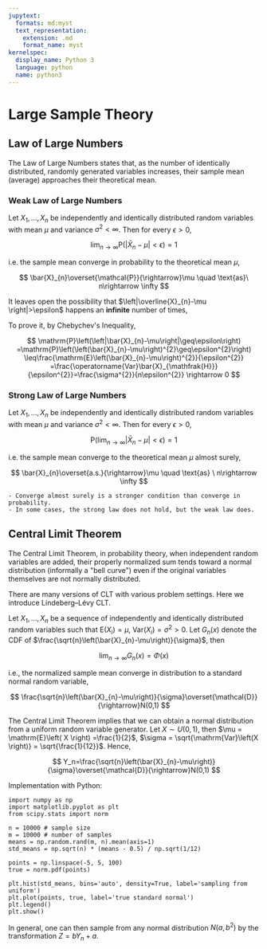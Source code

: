 ```yaml
---
jupytext:
  formats: md:myst
  text_representation:
    extension: .md
    format_name: myst
kernelspec:
  display_name: Python 3
  language: python
  name: python3
---
```



# Large Sample Theory


## Law of Large Numbers

The Law of Large Numbers states that, as the number of identically distributed, randomly generated variables increases, their sample mean (average) approaches their theoretical mean.


### Weak Law of Large Numbers

Let $X_1, \ldots, X_n$ be independently and identically distributed random variables with mean $\mu$ and variance $\sigma^{2}<\infty$.
Then for every $\epsilon>0$,

$$
\lim_{n\rightarrow\infty}\mathrm{P}\left(\left|\bar{X}_{n}-\mu\right|<\epsilon\right)=1
$$

i.e. the sample mean converge in probability to the theoretical mean $\mu$,

$$
\bar{X}_{n}\overset{\mathcal{P}}{\rightarrow}\mu \quad \text{as}\ n\rightarrow \infty
$$

It leaves open the possibility that $\left|\overline{X}_{n}-\mu \right|>\epsilon$  happens an **infinite** number of times,

To prove it, by Chebychev's Inequality,

$$
\mathrm{P}\left(\left|\bar{X}_{n}-\mu\right|\geq\epsilon\right)
=\mathrm{P}\left(\left(\bar{X}_{n}-\mu\right)^{2}\geq\epsilon^{2}\right)
\leq\frac{\mathrm{E}\left(\bar{X}_{n}-\mu\right)^{2}}{\epsilon^{2}}
=\frac{\operatorname{Var}\bar{X}_{\mathfrak{H}}}{\epsilon^{2}}=\frac{\sigma^{2}}{n\epsilon^{2}} \rightarrow 0
$$



### Strong Law of Large Numbers

Let $X_1, \ldots, X_n$ be independently and identically distributed random variables with mean $\mu$ and variance $\sigma^{2}<\infty$.
Then for every $\epsilon>0$,

$$
\mathrm{P}\left(\lim_{n\rightarrow\infty}\left|\bar{X}_{n}-\mu\right|<\epsilon\right)=1
$$

i.e. the sample mean converge to the theoretical mean $\mu$ almost surely,

$$
\bar{X}_{n}\overset{a.s.}{\rightarrow}\mu \quad \text{as} \ n\rightarrow \infty
$$

```{note}
- Converge almost surely is a stronger condition than converge in probability.
- In some cases, the strong law does not hold, but the weak law does.
```

## Central Limit Theorem

The Central Limit Theorem, in probability theory, when independent random variables are added, their properly normalized sum tends toward a normal distribution (informally a "bell curve") even if the original variables themselves are not normally distributed.

There are many versions of CLT with various problem settings. Here we introduce Lindeberg–Lévy CLT.

Let $X_1, \ldots, X_n$ be a sequence of independently and identically distributed random variables such that
$\mathrm{E}\left( X_{i} \right)=\mu$, $\mathrm{Var}\left( X_{i} \right)=\sigma^{2}>0$. Let $G_{n}(x)$ denote
the CDF of $\frac{\sqrt{n}\left(\bar{X}_{n}-\mu\right)}{\sigma}$,
then

$$
\lim_{n\rightarrow\infty}G_{n}(x)=\Phi(x)
$$

i.e., the normalized sample mean converge in distribution to a standard normal random variable,


$$
\frac{\sqrt{n}\left(\bar{X}_{n}-\mu\right)}{\sigma}\overset{\mathcal{D}}{\rightarrow}N(0,1)
$$

The Central Limit Theorem implies that we can obtain a normal distribution from a uniform random variable generator. Let  $X\sim U(0,1)$, then $\mu = \mathrm{E}\left( X \right) =\frac{1}{2}$, $\sigma = \sqrt{\mathrm{Var}\left(X \right)} = \sqrt{\frac{1}{12}}$. Hence,

$$
Y_n=\frac{\sqrt{n}\left(\bar{X}_{n}-\mu\right)}{\sigma}\overset{\mathcal{D}}{\rightarrow}N(0,1)
$$

Implementation with Python:

```{code-cell}
import numpy as np
import matplotlib.pyplot as plt
from scipy.stats import norm

n = 10000 # sample size
m = 10000 # number of samples
means = np.random.rand(m, n).mean(axis=1)
std_means = np.sqrt(n) * (means - 0.5) / np.sqrt(1/12)

points = np.linspace(-5, 5, 100)
true = norm.pdf(points)

plt.hist(std_means, bins='auto', density=True, label='sampling from uniform')
plt.plot(points, true, label='true standard normal')
plt.legend()
plt.show()
```

In general, one can then sample from any normal distribution $N(a,b^2)$ by the transformation $Z = bY_n+a$.
